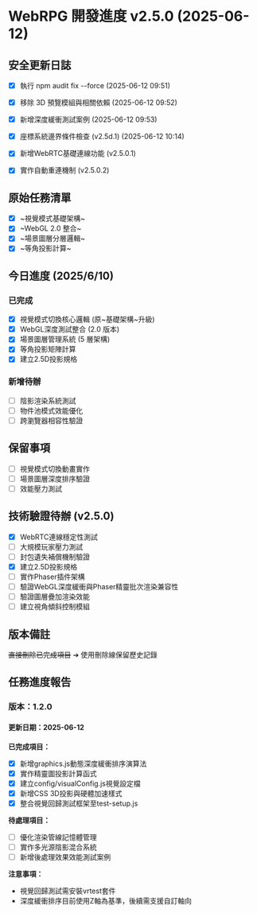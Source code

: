 # WebRPG 開發進度 v2.5.0 (2025-06-12)
## 安全更新日誌
- [x] 執行 npm audit fix --force (2025-06-12 09:51)
- [x] 移除 3D 預覽模組與相關依賴 (2025-06-12 09:52)
- [x] 新增深度緩衝測試案例 (2025-06-12 09:53)
- [x] 座標系統邊界條件檢查 (v2.5d.1) (2025-06-12 10:14)
- [x] 新增WebRTC基礎連線功能 (v2.5.0.1)
- [x] 實作自動重連機制 (v2.5.0.2)


## 原始任務清單
- [x] ~視覺模式基礎架構~
- [x] ~WebGL 2.0 整合~
- [x] ~場景圖層分層邏輯~
- [x] ~等角投影計算~

## 今日進度 (2025/6/10)
### 已完成
- [x] 視覺模式切換核心邏輯 (原~基礎架構~升級)
- [x] WebGL深度測試整合 (2.0 版本)
- [x] 場景圖層管理系統 (5 層架構)
- [x] 等角投影矩陣計算
- [x] 建立2.5D投影規格

### 新增待辦
- [ ] 陰影渲染系統測試
- [ ] 物件池模式效能優化
- [ ] 跨瀏覽器相容性驗證

## 保留事項
- [ ] 視覺模式切換動畫實作
- [ ] 場景圖層深度排序驗證
- [ ] 效能壓力測試

## 技術驗證待辦 (v2.5.0)
- [x] WebRTC連線穩定性測試
- [ ] 大規模玩家壓力測試
- [ ] 封包遺失補償機制驗證
- [x] 建立2.5D投影規格
- [ ] 實作Phaser插件架構
- [ ] 驗證WebGL深度緩衝與Phaser精靈批次渲染兼容性
- [ ] 驗證圖層疊加渲染效能
- [ ] 建立視角傾斜控制模組

## 版本備註
~~直接刪除已完成項目~~ ➔ 使用刪除線保留歷史記錄
## 任務進度報告
### 版本：1.2.0
#### 更新日期：2025-06-12

**已完成項目：**
- [x] 新增graphics.js動態深度緩衝排序演算法
- [x] 實作精靈圖投影計算函式
- [x] 建立config/visualConfig.js視覺設定檔
- [x] 新增CSS 3D投影與硬體加速樣式
- [x] 整合視覺回歸測試框架至test-setup.js

**待處理項目：**
- [ ] 優化渲染管線記憶體管理
- [ ] 實作多光源陰影混合系統
- [ ] 新增後處理效果效能測試案例

**注意事項：**
- 視覺回歸測試需安裝vrtest套件
- 深度緩衝排序目前使用Z軸為基準，後續需支援自訂軸向